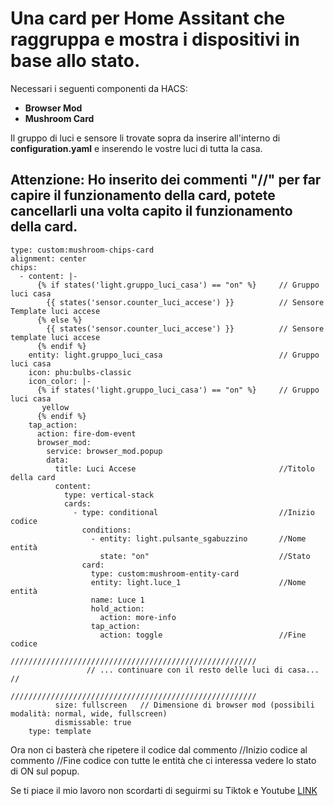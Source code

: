 # **Una card per Home Assitant che raggruppa e mostra i dispositivi in base allo stato.**

Necessari i seguenti componenti da HACS:
  - **Browser Mod**
  - **Mushroom Card**

Il gruppo di luci e sensore li trovate sopra da inserire all'interno di **configuration.yaml** e inserendo le vostre luci di tutta la casa.

## Attenzione: Ho inserito dei commenti "//" per far capire il funzionamento della card, potete cancellarli una volta capito il funzionamento della card.

```
type: custom:mushroom-chips-card
alignment: center
chips:
  - content: |-
      {% if states('light.gruppo_luci_casa') == "on" %}     // Gruppo luci casa
        {{ states('sensor.counter_luci_accese') }}          // Sensore Template luci accese 
      {% else %}
        {{ states('sensor.counter_luci_accese') }}          // Sensore template luci accese 
      {% endif %}
    entity: light.gruppo_luci_casa                          // Gruppo luci casa
    icon: phu:bulbs-classic
    icon_color: |-
      {% if states('light.gruppo_luci_casa') == "on" %}     // Gruppo luci casa
       yellow 
      {% endif %}
    tap_action:
      action: fire-dom-event
      browser_mod:
        service: browser_mod.popup
        data:
          title: Luci Accese                                //Titolo della card
          content:
            type: vertical-stack
            cards:
              - type: conditional                           //Inizio codice
                conditions:
                  - entity: light.pulsante_sgabuzzino       //Nome entità 
                    state: "on"                             //Stato
                card:
                  type: custom:mushroom-entity-card
                  entity: light.luce_1                      //Nome entità 
                  name: Luce 1
                  hold_action:
                    action: more-info
                  tap_action:
                    action: toggle                          //Fine codice
                 ///////////////////////////////////////////////////////
                 // ... continuare con il resto delle luci di casa... //
                 ///////////////////////////////////////////////////////
          size: fullscreen   // Dimensione di browser mod (possibili modalità: normal, wide, fullscreen)
          dismissable: true
    type: template
```

Ora non ci basterà che ripetere il codice dal commento //Inizio codice al commento //Fine codice con tutte le entità che ci interessa vedere lo stato di ON sul popup.

Se ti piace il mio lavoro non scordarti di seguirmi su Tiktok e Youtube [LINK](https://linktr.ee/lotablet)
